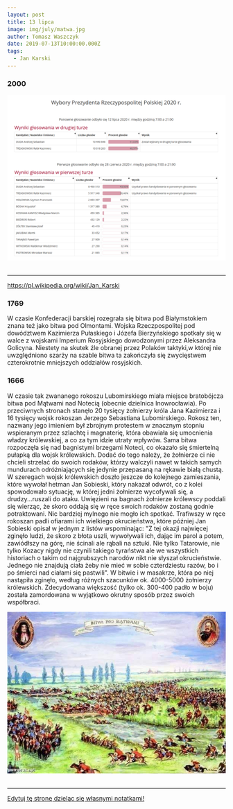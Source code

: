 ```yaml
---
layout: post
title: 13 lipca
image: img/july/matwa.jpg
author: Tomasz Waszczyk
date: 2019-07-13T10:00:00.000Z
tags:
  - Jan Karski
---
```


### 2000

<img src="./img/july/wybory2020.png"><br><br>

---

https://pl.wikipedia.org/wiki/Jan_Karski

### 1769

W czasie Konfederacji barskiej rozegrała się bitwa pod Białymstokiem znana też jako bitwa pod Olmontami.
Wojska Rzeczpospolitej pod dowództwem Kazimierza Pułaskiego i Józefa Bierzyńskiego spotkały się w walce z wojskami Imperium Rosyjskiego dowodzonymi przez Aleksandra Golicyna.
Niestety na skutek źle obranej przez Polaków taktyki,w której nie uwzględniono szarży na szable bitwa ta zakończyła się zwycięstwem czterokrotnie mniejszych oddziałów rosyjskich.

### 1666

W czasie tak zwananego rokoszu Lubomirskiego miała miejsce bratobójcza bitwa pod Mątwami nad Notecią (obecnie dzielnica Inowrocławia).
Po przeciwnych stronach stanęło 20 tysięcy żołnierzy króla Jana Kazimierza i 16 tysięcy wojsk rokoszan Jerzego Sebastiana Lubomirskiego.
Rokosz ten, nazwany jego imieniem był zbrojnym protestem w znacznym stopniu wspieranym przez szlachtę i magnaterię, która obawiała się umocnienia władzy królewskiej, a co za tym idzie utraty wpływów.
Sama bitwa rozpoczęła się nad bagnistymi brzegami Noteci, co okazało się śmiertelną pułapką dla wojsk królewskich. Dodać do tego należy, że żołnierze ci nie chcieli strzelać do swoich rodaków, którzy walczyli nawet w takich samych mundurach odróżniających się jedynie przepasaną na rękawie białą chustą. W szeregach wojsk królewskich doszło jeszcze do kolejnego zamieszania, które wywołał hetman Jan Sobieski, który nakazał odwrót, co z kolei spowodowało sytuację, w której jedni żołnierze wycofywali się, a drudzy...ruszali do ataku.
Uwięzieni na bagnach żołnierze królewscy poddali się wierząc, że skoro oddają się w ręce swoich rodaków zostaną godnie potraktowani. Nic bardziej mylnego nie mogło ich spotkać. Trafiwszy w ręce rokoszan padli ofiarami ich wielkiego okrucieństwa, które później Jan Sobieski opisał w jednym z listów wspominając:
"Z tej okazji najwięcej zginęło ludzi, że skoro z błota uszli, wywoływali ich, dając im parol a potem, zawiódłszy na górę, nie ścinali ale rąbali na sztuki. Nie tylko Tatarowie, nie tylko Kozacy nigdy nie czynili takiego tyraństwa ale we wszystkich historiach o takim od najgrubszych narodów nikt nie słyszał okrucieństwie. Jednego nie znajdują ciała żeby nie mieć w sobie czterdziestu razów, bo i po śmierci nad ciałami się pastwili".
W bitwie i w masakrze, która po niej nastąpiła zginęło, według różnych szacunków ok. 4000-5000 żołnierzy królewskich. Zdecydowana większość (tylko ok. 300-400 padło w boju) została zamordowana w wyjątkowo okrutny sposób przez swoich współbraci.

<img src="./img/july/matwa.jpg"><br><br>

---

<a href="https://github.com/TomaszWaszczyk/historia.waszczyk.com/edit/master/src/content/july-13.md" target="_blank">Edytuj tę stronę dzieląc się własnymi notatkami!</a>
